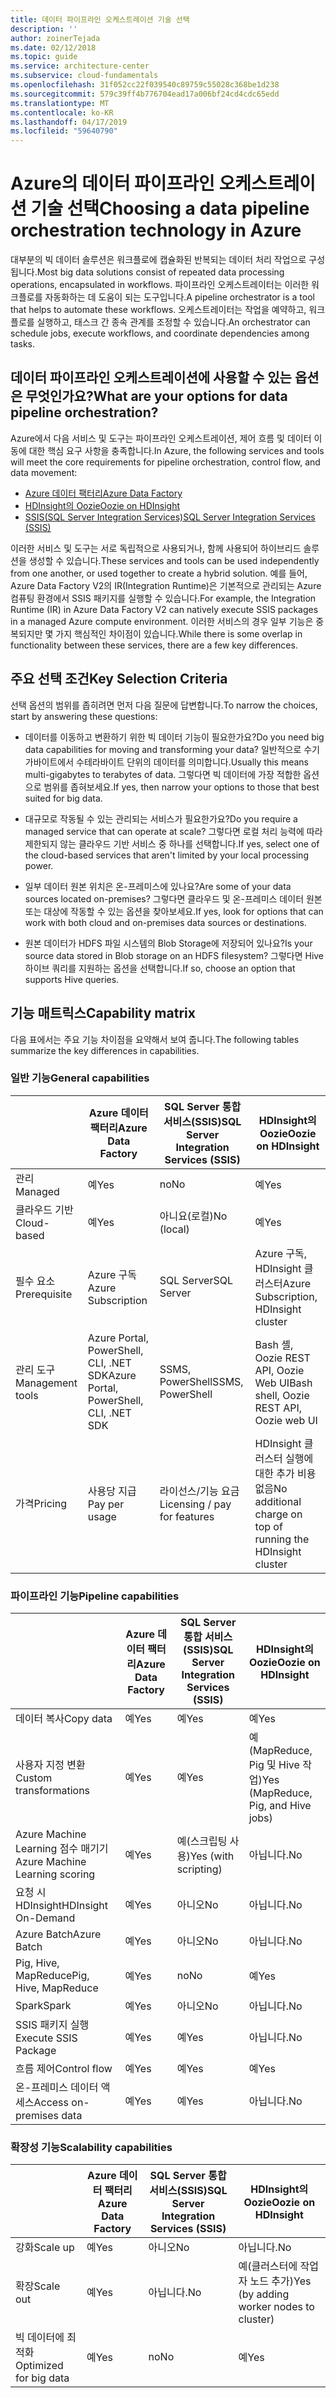```yaml
---
title: 데이터 파이프라인 오케스트레이션 기술 선택
description: ''
author: zoinerTejada
ms.date: 02/12/2018
ms.topic: guide
ms.service: architecture-center
ms.subservice: cloud-fundamentals
ms.openlocfilehash: 31f052cc22f039540c89759c55028c368be1d238
ms.sourcegitcommit: 579c39ff4b776704ead17a006bf24cd4cdc65edd
ms.translationtype: MT
ms.contentlocale: ko-KR
ms.lasthandoff: 04/17/2019
ms.locfileid: "59640790"
---
```

# <a name="choosing-a-data-pipeline-orchestration-technology-in-azure"></a><span data-ttu-id="92803-102">Azure의 데이터 파이프라인 오케스트레이션 기술 선택</span><span class="sxs-lookup"><span data-stu-id="92803-102">Choosing a data pipeline orchestration technology in Azure</span></span>

<span data-ttu-id="92803-103">대부분의 빅 데이터 솔루션은 워크플로에 캡슐화된 반복되는 데이터 처리 작업으로 구성됩니다.</span><span class="sxs-lookup"><span data-stu-id="92803-103">Most big data solutions consist of repeated data processing operations, encapsulated in workflows.</span></span> <span data-ttu-id="92803-104">파이프라인 오케스트레이터는 이러한 워크플로를 자동화하는 데 도움이 되는 도구입니다.</span><span class="sxs-lookup"><span data-stu-id="92803-104">A pipeline orchestrator is a tool that helps to automate these workflows.</span></span> <span data-ttu-id="92803-105">오케스트레이터는 작업을 예약하고, 워크플로를 실행하고, 태스크 간 종속 관계를 조정할 수 있습니다.</span><span class="sxs-lookup"><span data-stu-id="92803-105">An orchestrator can schedule jobs, execute workflows, and coordinate dependencies among tasks.</span></span>

## <a name="what-are-your-options-for-data-pipeline-orchestration"></a><span data-ttu-id="92803-106">데이터 파이프라인 오케스트레이션에 사용할 수 있는 옵션은 무엇인가요?</span><span class="sxs-lookup"><span data-stu-id="92803-106">What are your options for data pipeline orchestration?</span></span>

<span data-ttu-id="92803-107">Azure에서 다음 서비스 및 도구는 파이프라인 오케스트레이션, 제어 흐름 및 데이터 이동에 대한 핵심 요구 사항을 충족합니다.</span><span class="sxs-lookup"><span data-stu-id="92803-107">In Azure, the following services and tools will meet the core requirements for pipeline orchestration, control flow, and data movement:</span></span>

- [<span data-ttu-id="92803-108">Azure 데이터 팩터리</span><span class="sxs-lookup"><span data-stu-id="92803-108">Azure Data Factory</span></span>](/azure/data-factory/)
- [<span data-ttu-id="92803-109">HDInsight의 Oozie</span><span class="sxs-lookup"><span data-stu-id="92803-109">Oozie on HDInsight</span></span>](/azure/hdinsight/hdinsight-use-oozie-linux-mac)
- [<span data-ttu-id="92803-110">SSIS(SQL Server Integration Services)</span><span class="sxs-lookup"><span data-stu-id="92803-110">SQL Server Integration Services (SSIS)</span></span>](/sql/integration-services/sql-server-integration-services)

<span data-ttu-id="92803-111">이러한 서비스 및 도구는 서로 독립적으로 사용되거나, 함께 사용되어 하이브리드 솔루션을 생성할 수 있습니다.</span><span class="sxs-lookup"><span data-stu-id="92803-111">These services and tools can be used independently from one another, or used together to create a hybrid solution.</span></span> <span data-ttu-id="92803-112">예를 들어, Azure Data Factory V2의 IR(Integration Runtime)은 기본적으로 관리되는 Azure 컴퓨팅 환경에서 SSIS 패키지를 실행할 수 있습니다.</span><span class="sxs-lookup"><span data-stu-id="92803-112">For example, the Integration Runtime (IR) in Azure Data Factory V2 can natively execute SSIS packages in a managed Azure compute environment.</span></span> <span data-ttu-id="92803-113">이러한 서비스의 경우 일부 기능은 중복되지만 몇 가지 핵심적인 차이점이 있습니다.</span><span class="sxs-lookup"><span data-stu-id="92803-113">While there is some overlap in functionality between these services, there are a few key differences.</span></span>

## <a name="key-selection-criteria"></a><span data-ttu-id="92803-114">주요 선택 조건</span><span class="sxs-lookup"><span data-stu-id="92803-114">Key Selection Criteria</span></span>

<span data-ttu-id="92803-115">선택 옵션의 범위를 좁히려면 먼저 다음 질문에 답변합니다.</span><span class="sxs-lookup"><span data-stu-id="92803-115">To narrow the choices, start by answering these questions:</span></span>

- <span data-ttu-id="92803-116">데이터를 이동하고 변환하기 위한 빅 데이터 기능이 필요한가요?</span><span class="sxs-lookup"><span data-stu-id="92803-116">Do you need big data capabilities for moving and transforming your data?</span></span> <span data-ttu-id="92803-117">일반적으로 수기가바이트에서 수테라바이트 단위의 데이터를 의미합니다.</span><span class="sxs-lookup"><span data-stu-id="92803-117">Usually this means multi-gigabytes to terabytes of data.</span></span> <span data-ttu-id="92803-118">그렇다면 빅 데이터에 가장 적합한 옵션으로 범위를 좁혀보세요.</span><span class="sxs-lookup"><span data-stu-id="92803-118">If yes, then narrow your options to those that best suited for big data.</span></span>

- <span data-ttu-id="92803-119">대규모로 작동될 수 있는 관리되는 서비스가 필요한가요?</span><span class="sxs-lookup"><span data-stu-id="92803-119">Do you require a managed service that can operate at scale?</span></span> <span data-ttu-id="92803-120">그렇다면 로컬 처리 능력에 따라 제한되지 않는 클라우드 기반 서비스 중 하나를 선택합니다.</span><span class="sxs-lookup"><span data-stu-id="92803-120">If yes, select one of the cloud-based services that aren't limited by your local processing power.</span></span>

- <span data-ttu-id="92803-121">일부 데이터 원본 위치은 온-프레미스에 있나요?</span><span class="sxs-lookup"><span data-stu-id="92803-121">Are some of your data sources located on-premises?</span></span> <span data-ttu-id="92803-122">그렇다면 클라우드 및 온-프레미스 데이터 원본 또는 대상에 작동할 수 있는 옵션을 찾아보세요.</span><span class="sxs-lookup"><span data-stu-id="92803-122">If yes, look for options that can work with both cloud and on-premises data sources or destinations.</span></span>

- <span data-ttu-id="92803-123">원본 데이터가 HDFS 파일 시스템의 Blob Storage에 저장되어 있나요?</span><span class="sxs-lookup"><span data-stu-id="92803-123">Is your source data stored in Blob storage on an HDFS filesystem?</span></span> <span data-ttu-id="92803-124">그렇다면 Hive 하이브 쿼리를 지원하는 옵션을 선택합니다.</span><span class="sxs-lookup"><span data-stu-id="92803-124">If so, choose an option that supports Hive queries.</span></span>

## <a name="capability-matrix"></a><span data-ttu-id="92803-125">기능 매트릭스</span><span class="sxs-lookup"><span data-stu-id="92803-125">Capability matrix</span></span>

<span data-ttu-id="92803-126">다음 표에서는 주요 기능 차이점을 요약해서 보여 줍니다.</span><span class="sxs-lookup"><span data-stu-id="92803-126">The following tables summarize the key differences in capabilities.</span></span>

### <a name="general-capabilities"></a><span data-ttu-id="92803-127">일반 기능</span><span class="sxs-lookup"><span data-stu-id="92803-127">General capabilities</span></span>

| | <span data-ttu-id="92803-128">Azure 데이터 팩터리</span><span class="sxs-lookup"><span data-stu-id="92803-128">Azure Data Factory</span></span> | <span data-ttu-id="92803-129">SQL Server 통합 서비스(SSIS)</span><span class="sxs-lookup"><span data-stu-id="92803-129">SQL Server Integration Services (SSIS)</span></span> | <span data-ttu-id="92803-130">HDInsight의 Oozie</span><span class="sxs-lookup"><span data-stu-id="92803-130">Oozie on HDInsight</span></span>
| --- | --- | --- | --- |
| <span data-ttu-id="92803-131">관리</span><span class="sxs-lookup"><span data-stu-id="92803-131">Managed</span></span> | <span data-ttu-id="92803-132">예</span><span class="sxs-lookup"><span data-stu-id="92803-132">Yes</span></span> | <span data-ttu-id="92803-133">no</span><span class="sxs-lookup"><span data-stu-id="92803-133">No</span></span> | <span data-ttu-id="92803-134">예</span><span class="sxs-lookup"><span data-stu-id="92803-134">Yes</span></span> |
| <span data-ttu-id="92803-135">클라우드 기반</span><span class="sxs-lookup"><span data-stu-id="92803-135">Cloud-based</span></span> | <span data-ttu-id="92803-136">예</span><span class="sxs-lookup"><span data-stu-id="92803-136">Yes</span></span> | <span data-ttu-id="92803-137">아니요(로컬)</span><span class="sxs-lookup"><span data-stu-id="92803-137">No (local)</span></span> | <span data-ttu-id="92803-138">예</span><span class="sxs-lookup"><span data-stu-id="92803-138">Yes</span></span> |
| <span data-ttu-id="92803-139">필수 요소</span><span class="sxs-lookup"><span data-stu-id="92803-139">Prerequisite</span></span> | <span data-ttu-id="92803-140">Azure 구독</span><span class="sxs-lookup"><span data-stu-id="92803-140">Azure Subscription</span></span> | <span data-ttu-id="92803-141">SQL Server</span><span class="sxs-lookup"><span data-stu-id="92803-141">SQL Server</span></span>  | <span data-ttu-id="92803-142">Azure 구독, HDInsight 클러스터</span><span class="sxs-lookup"><span data-stu-id="92803-142">Azure Subscription, HDInsight cluster</span></span> |
| <span data-ttu-id="92803-143">관리 도구</span><span class="sxs-lookup"><span data-stu-id="92803-143">Management tools</span></span> | <span data-ttu-id="92803-144">Azure Portal, PowerShell, CLI, .NET SDK</span><span class="sxs-lookup"><span data-stu-id="92803-144">Azure Portal, PowerShell, CLI, .NET SDK</span></span> | <span data-ttu-id="92803-145">SSMS, PowerShell</span><span class="sxs-lookup"><span data-stu-id="92803-145">SSMS, PowerShell</span></span> | <span data-ttu-id="92803-146">Bash 셸, Oozie REST API, Oozie Web UI</span><span class="sxs-lookup"><span data-stu-id="92803-146">Bash shell, Oozie REST API, Oozie web UI</span></span> |
| <span data-ttu-id="92803-147">가격</span><span class="sxs-lookup"><span data-stu-id="92803-147">Pricing</span></span> | <span data-ttu-id="92803-148">사용당 지급</span><span class="sxs-lookup"><span data-stu-id="92803-148">Pay per usage</span></span> | <span data-ttu-id="92803-149">라이선스/기능 요금</span><span class="sxs-lookup"><span data-stu-id="92803-149">Licensing / pay for features</span></span> | <span data-ttu-id="92803-150">HDInsight 클러스터 실행에 대한 추가 비용 없음</span><span class="sxs-lookup"><span data-stu-id="92803-150">No additional charge on top of running the HDInsight cluster</span></span> |

### <a name="pipeline-capabilities"></a><span data-ttu-id="92803-151">파이프라인 기능</span><span class="sxs-lookup"><span data-stu-id="92803-151">Pipeline capabilities</span></span>

| | <span data-ttu-id="92803-152">Azure 데이터 팩터리</span><span class="sxs-lookup"><span data-stu-id="92803-152">Azure Data Factory</span></span> | <span data-ttu-id="92803-153">SQL Server 통합 서비스(SSIS)</span><span class="sxs-lookup"><span data-stu-id="92803-153">SQL Server Integration Services (SSIS)</span></span> | <span data-ttu-id="92803-154">HDInsight의 Oozie</span><span class="sxs-lookup"><span data-stu-id="92803-154">Oozie on HDInsight</span></span>
| --- | --- | --- | --- |
| <span data-ttu-id="92803-155">데이터 복사</span><span class="sxs-lookup"><span data-stu-id="92803-155">Copy data</span></span> | <span data-ttu-id="92803-156">예</span><span class="sxs-lookup"><span data-stu-id="92803-156">Yes</span></span> | <span data-ttu-id="92803-157">예</span><span class="sxs-lookup"><span data-stu-id="92803-157">Yes</span></span> | <span data-ttu-id="92803-158">예</span><span class="sxs-lookup"><span data-stu-id="92803-158">Yes</span></span> |
| <span data-ttu-id="92803-159">사용자 지정 변환</span><span class="sxs-lookup"><span data-stu-id="92803-159">Custom transformations</span></span> | <span data-ttu-id="92803-160">예</span><span class="sxs-lookup"><span data-stu-id="92803-160">Yes</span></span> | <span data-ttu-id="92803-161">예</span><span class="sxs-lookup"><span data-stu-id="92803-161">Yes</span></span> | <span data-ttu-id="92803-162">예(MapReduce, Pig 및 Hive 작업)</span><span class="sxs-lookup"><span data-stu-id="92803-162">Yes (MapReduce, Pig, and Hive jobs)</span></span> |
| <span data-ttu-id="92803-163">Azure Machine Learning 점수 매기기</span><span class="sxs-lookup"><span data-stu-id="92803-163">Azure Machine Learning scoring</span></span> | <span data-ttu-id="92803-164">예</span><span class="sxs-lookup"><span data-stu-id="92803-164">Yes</span></span> | <span data-ttu-id="92803-165">예(스크립팅 사용)</span><span class="sxs-lookup"><span data-stu-id="92803-165">Yes (with scripting)</span></span> | <span data-ttu-id="92803-166">아닙니다.</span><span class="sxs-lookup"><span data-stu-id="92803-166">No</span></span> |
| <span data-ttu-id="92803-167">요청 시 HDInsight</span><span class="sxs-lookup"><span data-stu-id="92803-167">HDInsight On-Demand</span></span> | <span data-ttu-id="92803-168">예</span><span class="sxs-lookup"><span data-stu-id="92803-168">Yes</span></span> | <span data-ttu-id="92803-169">아니오</span><span class="sxs-lookup"><span data-stu-id="92803-169">No</span></span> | <span data-ttu-id="92803-170">아닙니다.</span><span class="sxs-lookup"><span data-stu-id="92803-170">No</span></span> |
| <span data-ttu-id="92803-171">Azure Batch</span><span class="sxs-lookup"><span data-stu-id="92803-171">Azure Batch</span></span> | <span data-ttu-id="92803-172">예</span><span class="sxs-lookup"><span data-stu-id="92803-172">Yes</span></span> | <span data-ttu-id="92803-173">아니오</span><span class="sxs-lookup"><span data-stu-id="92803-173">No</span></span> | <span data-ttu-id="92803-174">아닙니다.</span><span class="sxs-lookup"><span data-stu-id="92803-174">No</span></span> |
| <span data-ttu-id="92803-175">Pig, Hive, MapReduce</span><span class="sxs-lookup"><span data-stu-id="92803-175">Pig, Hive, MapReduce</span></span> | <span data-ttu-id="92803-176">예</span><span class="sxs-lookup"><span data-stu-id="92803-176">Yes</span></span> | <span data-ttu-id="92803-177">no</span><span class="sxs-lookup"><span data-stu-id="92803-177">No</span></span> | <span data-ttu-id="92803-178">예</span><span class="sxs-lookup"><span data-stu-id="92803-178">Yes</span></span> |
| <span data-ttu-id="92803-179">Spark</span><span class="sxs-lookup"><span data-stu-id="92803-179">Spark</span></span> | <span data-ttu-id="92803-180">예</span><span class="sxs-lookup"><span data-stu-id="92803-180">Yes</span></span> | <span data-ttu-id="92803-181">아니오</span><span class="sxs-lookup"><span data-stu-id="92803-181">No</span></span> | <span data-ttu-id="92803-182">아닙니다.</span><span class="sxs-lookup"><span data-stu-id="92803-182">No</span></span> |
| <span data-ttu-id="92803-183">SSIS 패키지 실행</span><span class="sxs-lookup"><span data-stu-id="92803-183">Execute SSIS Package</span></span> | <span data-ttu-id="92803-184">예</span><span class="sxs-lookup"><span data-stu-id="92803-184">Yes</span></span> | <span data-ttu-id="92803-185">예</span><span class="sxs-lookup"><span data-stu-id="92803-185">Yes</span></span> | <span data-ttu-id="92803-186">아닙니다.</span><span class="sxs-lookup"><span data-stu-id="92803-186">No</span></span> |
| <span data-ttu-id="92803-187">흐름 제어</span><span class="sxs-lookup"><span data-stu-id="92803-187">Control flow</span></span> | <span data-ttu-id="92803-188">예</span><span class="sxs-lookup"><span data-stu-id="92803-188">Yes</span></span> | <span data-ttu-id="92803-189">예</span><span class="sxs-lookup"><span data-stu-id="92803-189">Yes</span></span> | <span data-ttu-id="92803-190">예</span><span class="sxs-lookup"><span data-stu-id="92803-190">Yes</span></span> |
| <span data-ttu-id="92803-191">온-프레미스 데이터 액세스</span><span class="sxs-lookup"><span data-stu-id="92803-191">Access on-premises data</span></span> | <span data-ttu-id="92803-192">예</span><span class="sxs-lookup"><span data-stu-id="92803-192">Yes</span></span> | <span data-ttu-id="92803-193">예</span><span class="sxs-lookup"><span data-stu-id="92803-193">Yes</span></span> | <span data-ttu-id="92803-194">아닙니다.</span><span class="sxs-lookup"><span data-stu-id="92803-194">No</span></span> |

### <a name="scalability-capabilities"></a><span data-ttu-id="92803-195">확장성 기능</span><span class="sxs-lookup"><span data-stu-id="92803-195">Scalability capabilities</span></span>

| | <span data-ttu-id="92803-196">Azure 데이터 팩터리</span><span class="sxs-lookup"><span data-stu-id="92803-196">Azure Data Factory</span></span> | <span data-ttu-id="92803-197">SQL Server 통합 서비스(SSIS)</span><span class="sxs-lookup"><span data-stu-id="92803-197">SQL Server Integration Services (SSIS)</span></span> | <span data-ttu-id="92803-198">HDInsight의 Oozie</span><span class="sxs-lookup"><span data-stu-id="92803-198">Oozie on HDInsight</span></span>
| --- | --- | --- | --- |
| <span data-ttu-id="92803-199">강화</span><span class="sxs-lookup"><span data-stu-id="92803-199">Scale up</span></span> | <span data-ttu-id="92803-200">예</span><span class="sxs-lookup"><span data-stu-id="92803-200">Yes</span></span> | <span data-ttu-id="92803-201">아니오</span><span class="sxs-lookup"><span data-stu-id="92803-201">No</span></span> | <span data-ttu-id="92803-202">아닙니다.</span><span class="sxs-lookup"><span data-stu-id="92803-202">No</span></span> |
| <span data-ttu-id="92803-203">확장</span><span class="sxs-lookup"><span data-stu-id="92803-203">Scale out</span></span> | <span data-ttu-id="92803-204">예</span><span class="sxs-lookup"><span data-stu-id="92803-204">Yes</span></span> | <span data-ttu-id="92803-205">아닙니다.</span><span class="sxs-lookup"><span data-stu-id="92803-205">No</span></span> | <span data-ttu-id="92803-206">예(클러스터에 작업자 노드 추가)</span><span class="sxs-lookup"><span data-stu-id="92803-206">Yes (by adding worker nodes to cluster)</span></span> |
| <span data-ttu-id="92803-207">빅 데이터에 최적화</span><span class="sxs-lookup"><span data-stu-id="92803-207">Optimized for big data</span></span> | <span data-ttu-id="92803-208">예</span><span class="sxs-lookup"><span data-stu-id="92803-208">Yes</span></span> | <span data-ttu-id="92803-209">no</span><span class="sxs-lookup"><span data-stu-id="92803-209">No</span></span> | <span data-ttu-id="92803-210">예</span><span class="sxs-lookup"><span data-stu-id="92803-210">Yes</span></span> |
